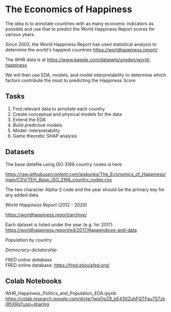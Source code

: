 # The Economics of Happiness

The idea is to annotate countries with as many economic indicators as possible and use that to predict the World Happiness Report scores for various years.

Since 2002, the World Happiness Report has used statistical analysis to determine the world's happiest countries https://worldhappiness.report/

The WHR data is at https://www.kaggle.com/datasets/unsdsn/world-happiness

We will then use EDA, models, and model interpretability to determine which factors contribute the most to predicting the Happiness Score

## Tasks

1. Find relevant data to annotate each country  
2. Create conceptual and physical models for the data  
3. Extend the EDA  
4. Build predictive models  
5. Model- Interpretability
6. Game theoretic SHAP analysis  

## Datasets
 
 The base datafile using ISO 3166 country codes is here
 
 https://raw.githubusercontent.com/aiskunks/The_Economics_of_Happiness/main/CSV/TEH_Base_ISO_3166_country_codes.csv
 
 The two character Alpha-2 code and the year should be the primary key for any added data.
 
 
*World Happiness Report* (2012 - 2020)   

https://worldhappiness.report/archive/

Each dataset is listed under the year (e.g. for 2017)
https://worldhappiness.report/ed/2017/#appendices-and-data



*Population by country*   

*Democracy-dictatorship*  

*FRED online database*  
FRED online database: https://fred.stlouisfed.org/

## Colab Notebooks

WHR_Happiness_Politics_and_Population_EDA.ipynb  https://colab.research.google.com/drive/1wpOpZ8_kE43XZuhFQTFau7S7zki95XRg?usp=sharing

